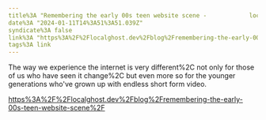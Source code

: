 ```yaml
---
title%3A "Remembering the early 00s teen website scene -            localghost"
date%3A "2024-01-11T14%3A51%3A51.039Z"
syndicate%3A false
link%3A "https%3A%2F%2Flocalghost.dev%2Fblog%2Fremembering-the-early-00s-teen-website-scene%2F"
tags%3A link
---
```


The way we experience the internet is very different%2C not only for those of us who have seen it change%2C but even more so for the younger generations who've grown up with endless short form video.

[https%3A%2F%2Flocalghost.dev%2Fblog%2Fremembering-the-early-00s-teen-website-scene%2F](https%3A%2F%2Flocalghost.dev%2Fblog%2Fremembering-the-early-00s-teen-website-scene%2F)